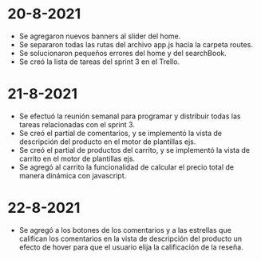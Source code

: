 # 20-8-2021
- Se agregaron nuevos banners al slider del home.
- Se separaron todas las rutas del archivo app.js hacia la carpeta routes.
- Se solucionaron pequeños errores del home y del searchBook.
- Se creó la lista de tareas del sprint 3 en el Trello.

# 21-8-2021
- Se efectuó la reunión semanal para programar y distribuir todas las tareas relacionadas con el sprint 3.
- Se creó el partial de comentarios, y se implementó la vista de descripción del producto en el motor de plantillas ejs. 
- Se creó el partial de productos del carrito, y se implementó la vista de carrito en el motor de plantillas ejs. 
- Se agregó al carrito la funcionalidad de calcular el precio total de manera dinámica con javascript.

# 22-8-2021
- Se agregó a los botones de los comentarios y a las estrellas que califican los comentarios en la vista de descripción del producto un efecto de hover para que el usuario elija la calificación de la reseña.